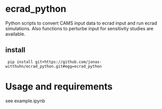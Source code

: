 # ecrad_python

Python scripts to convert CAMS input data to ecrad input and run ecrad simulations. Also functions to perturbe input for sensitivity studies are available.

## install

` pip install git+https://github.com/jonas-witthuhn/ecrad_python.git#egg=ecrad_python`

# Usage and requirements
see example.ipynb
